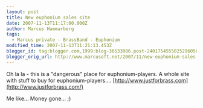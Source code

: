 ```yaml
---
layout: post
title: New euphonium sales site
date: 2007-11-13T11:17:00.000Z
author: Marcus Hammarberg
tags:
  - Marcus private - BrassBand - Euphonium
modified_time: 2007-11-13T11:21:13.453Z
blogger_id: tag:blogger.com,1999:blog-36533086.post-2401754555025296058
blogger_orig_url: http://www.marcusoft.net/2007/11/new-euphonium-sales-site.html
---
```



Oh la
la - this is a "dangerous" place for euphonium-players. A whole site
with stuff to buy for euphonium-players....
[http://www.justforbrass.com](http://www.justforbrass.com/)

Me like... Money gone... ;)
